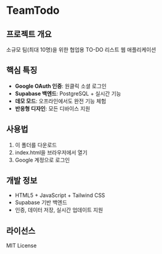 # TeamTodo

## 프로젝트 개요
소규모 팀(최대 10명)을 위한 협업용 TO-DO 리스트 웹 애플리케이션

## 핵심 특징
- **Google OAuth 인증**: 원클릭 소셜 로그인
- **Supabase 백엔드**: PostgreSQL + 실시간 기능
- **데모 모드**: 오프라인에서도 완전 기능 체험
- **반응형 디자인**: 모든 디바이스 지원

## 사용법
1. 이 폴더를 다운로드
2. index.html을 브라우저에서 열기
3. Google 계정으로 로그인

## 개발 정보
- HTML5 + JavaScript + Tailwind CSS
- Supabase 기반 백엔드
- 인증, 데이터 저장, 실시간 업데이트 지원

## 라이선스
MIT License